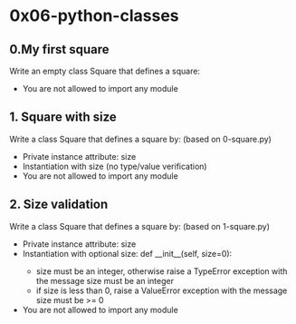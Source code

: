 <h1>0x06-python-classes</h1>

<h2>0.My first square</h2>
Write an empty class Square that defines a square:
<ul>
	<li>You are not allowed to import any module</li>
</ul>

<h2>1. Square with size</h2>
Write a class Square that defines a square by: (based on 0-square.py)
<ul>
	<li>Private instance attribute: size</li>
	<li>Instantiation with size (no type/value verification)</li>
	<li>You are not allowed to import any module</li>
</ul>

<h2>2. Size validation</h2>
Write a class Square that defines a square by: (based on 1-square.py)
<ul>
	<li>Private instance attribute: size</li>
	<li>Instantiation with optional size: def __init__(self, size=0):</li>
	<ul>
		<li>size must be an integer, otherwise raise a TypeError exception with the message size must be an integer</li>
		<li>if size is less than 0, raise a ValueError exception with the message size must be >= 0</li>
	</ul>
	<li>You are not allowed to import any module</li>
</ul>
